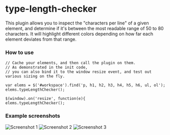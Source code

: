 type-length-checker
===================

This plugin allows you to inspect the "characters per line" of a given element, and determine if it's between the most readable range of 50 to 80 characters. It will highlight different colors depending on how far each element deviates from that range.


### How to use

```
// Cache your elements, and then call the plugin on them.
// As demonstrated in the init code, 
// you can also bind it to the window resize event, and test out various sizing on the fly.

var elems = $('#workspace').find('p, h1, h2, h3, h4, h5, h6, ul, ol');
elems.typeLengthChecker();

$(window).on('resize', function(e){
elems.typeLengthChecker();
```

### Example screenshots

![Screenshot 1](https://raw.github.com/christabor/type-length-checker/master/example-1.png "Screenshot 1")
![Screenshot 2](https://raw.github.com/christabor/type-length-checker/master/example-2.png "Screenshot 2")
![Screenshot 3](https://raw.github.com/christabor/type-length-checker/master/example-3.png "Screenshot 3")
